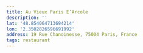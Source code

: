 ```yaml
---
title: Au Vieux Paris E’Arcole
description: ''
lat: '48.854064713694214'
lon: '2.3502826596691992'
address: 19 Rue Chanoinesse, 75004 Paris, France
tags: restaurant
---
```

